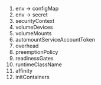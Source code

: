 1. env -> configMap
2. env -> secret
3. securityContext
4. volumeDevices
5. volumeMounts
6. automountServiceAccountToken
7. overhead
8. preemptionPolicy
9. readinessGates
10. runtimeClassName
11. affinity
12. initContainers
